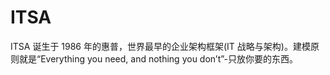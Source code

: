 # ITSA

ITSA 诞生于 1986 年的惠普，世界最早的企业架构框架(IT 战略与架构)。建模原则就是“Everything you need, and nothing you don’t”-只放你要的东西。
